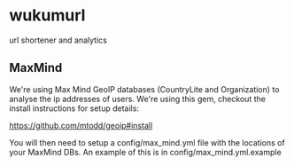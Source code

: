 wukumurl
========

url shortener and analytics

## MaxMind
We're using Max Mind GeoIP databases (CountryLite and Organization) to analyse the ip addresses of users. We're using this gem, checkout the install instructions for setup details:

  https://github.com/mtodd/geoip#install

You will then need to setup a config/max_mind.yml file with the locations of your MaxMind DBs. An example of this is in config/max_mind.yml.example
